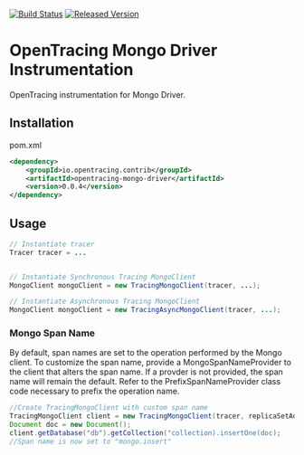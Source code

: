 [![Build Status][ci-img]][ci] [![Released Version][maven-img]][maven]

# OpenTracing Mongo Driver Instrumentation
OpenTracing instrumentation for Mongo Driver.

## Installation

pom.xml
```xml
<dependency>
    <groupId>io.opentracing.contrib</groupId>
    <artifactId>opentracing-mongo-driver</artifactId>
    <version>0.0.4</version>
</dependency>
```

## Usage

```java
// Instantiate tracer
Tracer tracer = ...


// Instantiate Synchronous Tracing MongoClient
MongoClient mongoClient = new TracingMongoClient(tracer, ...);

// Instantiate Asynchronous Tracing MongoClient
MongoClient mongoClient = new TracingAsyncMongoClient(tracer, ...);

```

### Mongo Span Name
By default, span names are set to the operation performed by the Mongo client. To customize the span name, provide a MongoSpanNameProvider to the client that alters the span name. If a provder is not provided, the span name will remain the default. Refer to the PrefixSpanNameProvider class code necessary to prefix the operation name.

```java
//Create TracingMongoClient with custom span name
TracingMongoClient client = new TracingMongoClient(tracer, replicaSetAddresses, credentials, clientOptions, new PrefixSpanNameProvider("mongo."));
Document doc = new Document();
client.getDatabase("db").getCollection("collection).insertOne(doc);
//Span name is now set to "mongo.insert"

```

[ci-img]: https://travis-ci.org/opentracing-contrib/java-mongo-driver.svg?branch=master
[ci]: https://travis-ci.org/opentracing-contrib/java-mongo-driver
[maven-img]: https://img.shields.io/maven-central/v/io.opentracing.contrib/opentracing-mongo-driver.svg
[maven]: http://search.maven.org/#search%7Cga%7C1%7Copentracing-mongo-driver
